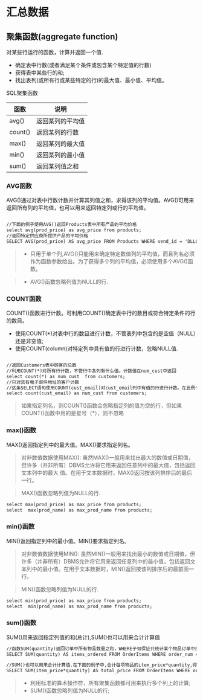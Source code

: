 # 汇总数据

## 聚集函数(aggregate function)

对某些行运行的函数，计算并返回一个值.

- 确定表中行数(或者满足某个条件或包含某个特定值的行数)
- 获得表中某些行的和;
- 找出表列(或所有行或某些特定的行)的最大值、最小值、平均值。

SQL聚集函数

函数      | 说明
------- | --------
avg()   | 返回某列的平均值
count() | 返回某列的行数
max()   | 返回某列的最大值
min()   | 返回某列的最小值
sum()   | 返回某列值之和

### AVG函数

AVG()通过对表中行数计数并计算其列值之和，求得该列的平均值。AVG()可用来返回所有列的平均值，也可以用来返回特定列或行的平均值。

```txt

//下面的例子使用AVG()返回Products表中所有产品的平均价格
select avg(prod_price) as avg_price from products;
//返回特定供应商所提供产品的平均价格
SELECT AVG(prod_price) AS avg_price FROM Products WHERE vend_id = 'DLL01';
```

> - 只用于单个列,AVG()只能用来确定特定数值列的平均值，而且列名必须作为函数参数给出。为了获得多个列的平均值，必须使用多个AVG()函数。

> - AVG()函数忽略列值为NULL的行.

### COUNT函数

COUNT()函数进行计数。可利用COUNT()确定表中行的数目或符合特定条件的行的数目。

- 使用COUNT(*)对表中行的数目进行计数，不管表列中包含的是空值（NULL）还是非空值;
- 使用COUNT(column)对特定列中具有值的行进行计数，忽略NULL值.

```txt

//返回Customers表中顾客的总数
//利用COUNT(*)对所有行计数，不管行中各列有什么值。计数值在num_cust中返回
select count(*) as num_cust  from customers;
//只对具有电子邮件地址的客户计数
//这条SELECT语句使用COUNT(cust_email)对cust_email列中有值的行进行计数。在此例子中，cust_email的计数为3（表示5个顾客中只有3个顾客有电子邮件地址）。
select count(cust_email) as num_cust from customers;
```

> 如果指定列名，则COUNT()函数会忽略指定列的值为空的行，但如果COUNT()函数中用的是星号（*），则不忽略

### max()函数

MAX()返回指定列中的最大值。MAX()要求指定列名。

> 对非数值数据使用MAX(): 虽然MAX()一般用来找出最大的数值或日期值，但许多（并非所有）DBMS允许将它用来返回任意列中的最大值，包括返回文本列中的最大 值。在用于文本数据时，MAX()返回按该列排序后的最后一行。

> MAX()函数忽略列值为NULL的行.

```txt
select max(prod_price) as max_price from products;
select  max(prod_name) as max_prod_name from products;
```

### min()函数

MIN()返回指定列中的最小值。MIN()要求指定列名。

> 对非数值数据使用MIN(): 虽然MIN()一般用来找出最小的数值或日期值，但许多（并非所有）DBMS允许将它用来返回任意列中的最小值，包括返回文本列中的最小值。在用于文本数据时，MIN()返回按该列排序后的最前面一行。

> MIN()函数忽略列值为NULL的行.

```txt
select min(prod_price) as max_price from products;
select  min(prod_name) as max_prod_name from products;
```

### sum()函数

SUM()用来返回指定列值的和(总计),SUM()也可以用来合计计算值

```txt
//函数SUM(quantity)返回订单中所有物品数量之和，WHERE子句保证只统计某个物品订单中的物品。
SELECT SUM(quantity) AS items_ordered FROM OrderItems WHERE order_num = 20005;

//SUM()也可以用来合计计算值.在下面的例子中,合计每项物品的item_price*quantity,得出总的订单金额
SELECT SUM(item_price*quantity) AS total_price FROM OrderItems WHERE order_num = 20005;
```

> - 利用标准的算术操作符，所有聚集函数都可用来执行多个列上的计算;
> - SUM()函数忽略列值为NULL的行;
